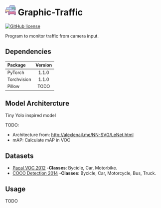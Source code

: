 # <a href="https://github.com/Fernandohf/Graphic-Traffic"><img src="https://github.com/Fernandohf/Graphic-Traffic/blob/master/icon.png?raw=true" width="34"></a> Graphic-Traffic
[![GitHub license](https://img.shields.io/github/license/Fernandohf/Graphic-Traffic.svg)](https://github.com/Fernandohf/Graphic-Traffic/blob/master/LICENSE)

Program to monitor traffic from camera input.

## Dependencies
Package | Version
:---|:---:
PyTorch|1.1.0
Torchvision|1.1.0
Pillow|TODO

## Model Architercture

Tiny Yolo inspired model

TODO:
- Architecture from: http://alexlenail.me/NN-SVG/LeNet.html
- mAP: Calculate mAP in VOC

## Datasets
- [Pacal VOC 2012](http://host.robots.ox.ac.uk/pascal/VOC/voc2012/index.html)
  -**Classes**: Bycicle, Car, Motorbike.
- [COCO Detection 2014](http://cocodataset.org/#download)
  -**Classes**: Bycicle, Car, Motorcycle, Bus, Truck.

## Usage

TODO
